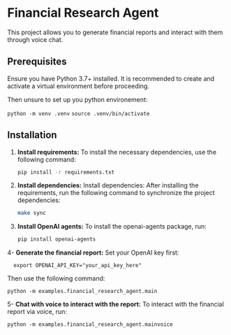 # Financial Research Agent

This project allows you to generate financial reports and interact with them through voice chat.

## Prerequisites

Ensure you have Python 3.7+ installed. It is recommended to create and activate a virtual environment before proceeding.

Then unsure to set up you python environement:

   `python -m venv .venv`
   `source .venv/bin/activate`

## Installation

1. **Install requirements:**
   To install the necessary dependencies, use the following command:

   ```bash
   pip install -r requirements.txt

2. **Install dependencies:**
Install dependencies: After installing the requirements, run the following command to synchronize the project dependencies:

   ```bash
   make sync

3. **Install OpenAI agents:**
To install the openai-agents package, run:
    ```bash
    pip install openai-agents

4- **Generate the financial report:**
Set your OpenAI key first:
   
      export OPENAI_API_KEY="your_api_key_here"
Then use the following command:

    python -m examples.financial_research_agent.main

5- **Chat with voice to interact with the report:**
To interact with the financial report via voice, run:

    python -m examples.financial_research_agent.mainvoice


